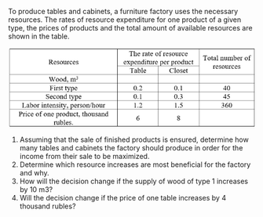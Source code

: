 To produce tables and cabinets, a furniture factory uses the necessary resources. The rates of resource expenditure for
one product of a given type, the prices of products and the total amount of available resources are shown in the table.

![img.png](images/img.png)

1. Assuming that the sale of finished products is ensured, determine how many tables and cabinets the factory should produce in order for the income from their sale to be maximized.
2. Determine which resource increases are most beneficial for the factory and why.
3. How will the decision change if the supply of wood of type 1 increases by 10 m3?
4. Will the decision change if the price of one table increases by 4 thousand rubles?